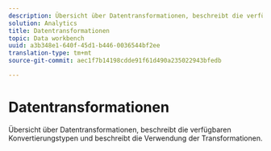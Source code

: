 ```yaml
---
description: Übersicht über Datentransformationen, beschreibt die verfügbaren Konvertierungstypen und beschreibt die Verwendung der Transformationen.
solution: Analytics
title: Datentransformationen
topic: Data workbench
uuid: a3b348e1-640f-45d1-b446-0036544bf2ee
translation-type: tm+mt
source-git-commit: aec1f7b14198cdde91f61d490a235022943bfedb

---
```



# Datentransformationen

Übersicht über Datentransformationen, beschreibt die verfügbaren Konvertierungstypen und beschreibt die Verwendung der Transformationen.
